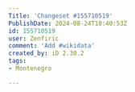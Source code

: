 ```yaml
---
Title: 'Changeset #155710519'
PublishDate: 2024-08-24T18:40:53Z
id: 155710519
user: Zenfiric
comment: 'Add #wikidata'
created_by: iD 2.30.2
tags:
- Montenegro

---
```

